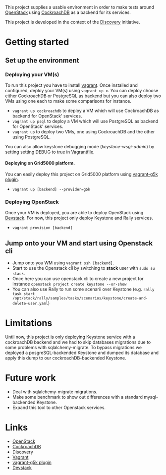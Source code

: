 This project supplies a usable environment in order to make tests around [OpenStack][1] using [CockroachDB][2] as a backend for its services.

This project is developed in the context of the [Discovery][3] initiative.

# Getting started

## Set up the environment
### Deploying your VM(s)
To run this project you have to install [vagrant][4]. Once installed and configured, deploy your VM(s) using `vagrant up x`. You can deploy choose either CockroachDB or PostgreSQL as backend but you can also deploy two VMs using one each to make some comparisons for instance.
* `vagrant up cockroachdb` to deploy a VM which will use CockroachDB as backend for OpenStack' services.
* `vagrant up psql` to deploy a VM which will use PostgreSQL as backend for OpenStack' services.
* `vagrant up` to deploy two VMs, one using CockroachDB and the other using PostgreSQL.


You can also allow keystone debugging mode (_keystone-wsgi-admin_) by setting setting DEBUG to true in [Vagrantfile](Vagrantfile#L6).

#### Deploying on Grid5000 platform.
You can easily deploy this project on Grid5000 platform using [vagrant-g5k plugin][5].
* `vagrant up [backend] --provider=g5k`

### Deploying OpenStack
Once your VM is deployed, you are able to deploy OpenStack using [Devstack][6]. For now, this project only deploy Keystone and Rally services.
* `vagrant provision [backend]`

## Jump onto your VM and start using Openstack cli

* Jump onto you WM using `vagrant ssh [backend]`.
* Start to use the Openstack cli by switching to **stack** user with `sudo su stack`.
* Once here you can use openstack cli to create a new project for instance `openstack project create keystone --or-show`
* You can also use Rally to run some scenarii over Keystone (e.g. `rally task start /opt/stack/rally/samples/tasks/scenarios/keystone/create-and-delete-user.yaml`) 

# Limitations

Until now, this project is only deploying Keystone service with a cockroachDB backend and we had to skip databases migrations due to some problems with sqlalchemy-migrate. To bypass migrations we deployed a posgreSQL-backended Keystone and dumped its database and apply this dump to our cockroachDB-backended Keystone.  

# Future work

* Deal with sqlalchemy-migrate migrations.
* Make some benchmark to show out differences with a standard mysql-backended Keystone.
* Expand this tool to other Openstack services.

# Links

* [OpenStack][1]
* [CockroachDB][2]
* [Discovery][3]
* [Vagrant][4]
* [vagrant-g5k plugin][5]
* [Devstack][6]


[1]: https://openstack.org
[2]: https://cockroachlabs.com/
[3]: https://beyondtheclouds.github.io/
[4]: https://vagrantup.com/
[5]: https://github.com/msimonin/vagrant-g5k
[6]: https://github.com/openstack-dev/devstack
